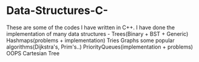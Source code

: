 # Data-Structures-C-
These are some of the codes I have written in C++. I have done the implementation of many data structures - 
Trees(Binary + BST + Generic)
Hashmaps(problems + implementation)
Tries
Graphs
some popular algorithms(Dijkstra's, Prim's..)
PriorityQueues(implementation + problems)
OOPS
Cartesian Tree
